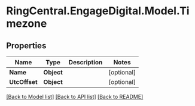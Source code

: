 # RingCentral.EngageDigital.Model.Timezone
## Properties

Name | Type | Description | Notes
------------ | ------------- | ------------- | -------------
**Name** | **Object** |  | [optional] 
**UtcOffset** | **Object** |  | [optional] 

[[Back to Model list]](../README.md#documentation-for-models) [[Back to API list]](../README.md#documentation-for-api-endpoints) [[Back to README]](../README.md)

